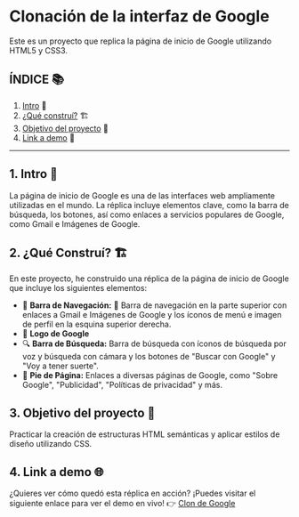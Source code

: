 # Clonación de la interfaz de Google 
Este es un proyecto que replica la página de inicio de Google utilizando HTML5 y CSS3.

## **ÍNDICE** 📚
1. [Intro](#) 🚀
3. [¿Qué construí?](#) 🏗️
4. [Objetivo del proyecto](#) 📖
5. [Link a demo](#) 👀

****

## 1. Intro 🚀
La página de inicio de Google es una de las interfaces web ampliamente utilizadas en el mundo. La réplica incluye elementos clave, como la barra de búsqueda, los botones, así como enlaces a servicios populares de Google, como Gmail e Imágenes de Google. 

## 2. ¿Qué Construí? 🏗️
En este proyecto, he construido una réplica de la página de inicio de Google que incluye los siguientes elementos:
  * 🧭 **Barra de Navegación:** 🚀 Barra de navegación en la parte superior con enlaces a Gmail e Imágenes de Google y los íconos de menú e imagen de perfil en la esquina superior derecha.
  * 🌟 **Logo de Google** 
  * 🔍 **Barra de Búsqueda:** Barra de búsqueda con íconos de búsqueda por voz y búsqueda con cámara y los botones de "Buscar con Google" y "Voy a tener suerte".
  * 📝 **Pie de Página:** Enlaces a diversas páginas de Google, como "Sobre Google", "Publicidad", "Políticas de privacidad" y más.

## 3. Objetivo del proyecto 📖 
Practicar la creación de estructuras HTML semánticas y aplicar estilos de diseño utilizando CSS.

## 4. Link a demo 🌐
¿Quieres ver cómo quedó esta réplica en acción? ¡Puedes visitar el siguiente enlace para ver el demo en vivo!
👉 [Clon de Google](https://clon-de-google-ivory.vercel.app/)
